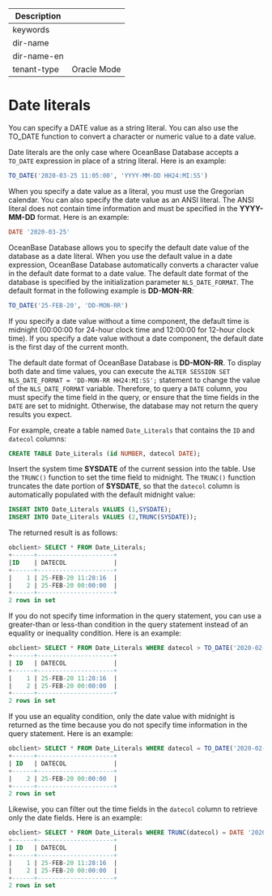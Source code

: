 | Description   |                 |
|---------------|-----------------|
| keywords      |                 |
| dir-name      |                 |
| dir-name-en   |                 |
| tenant-type   | Oracle Mode     |

# Date literals

You can specify a DATE value as a string literal. You can also use the TO_DATE function to convert a character or numeric value to a date value.

Date literals are the only case where OceanBase Database accepts a `TO_DATE` expression in place of a string literal. Here is an example:

```sql
TO_DATE('2020-03-25 11:05:00', 'YYYY-MM-DD HH24:MI:SS')
```

When you specify a date value as a literal, you must use the Gregorian calendar. You can also specify the date value as an ANSI literal. The ANSI literal does not contain time information and must be specified in the **YYYY-MM-DD** format. Here is an example:

```sql
DATE '2020-03-25'
```

OceanBase Database allows you to specify the default date value of the database as a date literal. When you use the default value in a date expression, OceanBase Database automatically converts a character value in the default date format to a date value. The default date format of the database is specified by the initialization parameter `NLS_DATE_FORMAT`. The default format in the following example is **DD-MON-RR**:

```sql
TO_DATE('25-FEB-20', 'DD-MON-RR')
```

If you specify a date value without a time component, the default time is midnight (00:00:00 for 24-hour clock time and 12:00:00 for 12-hour clock time). If you specify a date value without a date component, the default date is the first day of the current month.

The default date format of OceanBase Database is **DD-MON-RR**. To display both date and time values, you can execute the `ALTER SESSION SET NLS_DATE_FORMAT = 'DD-MON-RR HH24:MI:SS';` statement to change the value of the `NLS_DATE_FORMAT` variable. Therefore, to query a `DATE` column, you must specify the time field in the query, or ensure that the time fields in the `DATE` are set to midnight. Otherwise, the database may not return the query results you expect.

For example, create a table named `Date_Literals` that contains the `ID` and `datecol` columns:

```sql
CREATE TABLE Date_Literals (id NUMBER, datecol DATE);
```

Insert the system time **SYSDATE** of the current session into the table. Use the `TRUNC()` function to set the time field to midnight. The `TRUNC()` function truncates the date portion of **SYSDATE**, so that the `datecol` column is automatically populated with the default midnight value:

```sql
INSERT INTO Date_Literals VALUES (1,SYSDATE);
INSERT INTO Date_Literals VALUES (2,TRUNC(SYSDATE));
```

The returned result is as follows:

```sql
obclient> SELECT * FROM Date_Literals;
+------+---------------------+
|ID    | DATECOL             |
+------+---------------------+
|    1 | 25-FEB-20 11:28:16  |
|    2 | 25-FEB-20 00:00:00  |
+------+---------------------+
2 rows in set
```

If you do not specify time information in the query statement, you can use a greater-than or less-than condition in the query statement instead of an equality or inequality condition. Here is an example:

```sql
obclient> SELECT * FROM Date_Literals WHERE datecol > TO_DATE('2020-02-24', 'YYYY-MM-DD');
+------+---------------------+
| ID   | DATECOL             |
+------+---------------------+
|    1 | 25-FEB-20 11:28:16  |
|    2 | 25-FEB-20 00:00:00  |
+------+---------------------+
2 rows in set
```

If you use an equality condition, only the date value with midnight is returned as the time because you do not specify time information in the query statement. Here is an example:

```sql
obclient> SELECT * FROM Date_Literals WHERE datecol = TO_DATE('2020-02-25', 'YYYY-MM-DD');
+------+---------------------+
| ID   | DATECOL             |
+------+---------------------+
|    2 | 25-FEB-20 00:00:00  |
+------+---------------------+
2 rows in set
```

Likewise, you can filter out the time fields in the `datecol` column to retrieve only the date fields. Here is an example:

```sql
obclient> SELECT * FROM Date_Literals WHERE TRUNC(datecol) = DATE '2020-02-25';
+------+---------------------+
| ID   | DATECOL             |
+------+---------------------+
|    1 | 25-FEB-20 11:28:16  |
|    2 | 25-FEB-20 00:00:00  |
+------+---------------------+
2 rows in set
```
